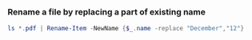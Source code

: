 ### Rename a file by replacing a part of existing name
```powershell
ls *.pdf | Rename-Item -NewName {$_.name -replace "December","12"}
```
